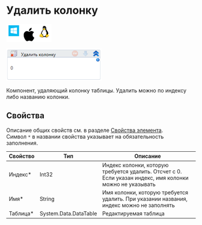 # Удалить колонку

![](<../../../../.gitbook/assets/image (100) (1) (1) (1) (1) (1) (1) (10) (219).png>)

![](<../../../../.gitbook/assets/image (365).png>)

Компонент, удаляющий колонку таблицы. Удалить можно по индексу либо названию колонки.

## Свойства

Описание общих свойств см. в разделе [Свойства элемента](https://docs.primo-rpa.ru/primo-rpa/primo-studio/process/elements#svoistva-elementa).\
Символ `*` в названии свойства указывает на обязательность заполнения. 

| Свойство  | Тип                   | Описание              |
| --------- | --------------------- | --------------------- |
| Индекс\*  | Int32                 | Индекс колонки, которую требуется удалить. Отсчет с 0. Если указан индекс, имя колонки можно не указывать |
| Имя\*     | String                | Имя колонки, которую требуется удалить. При указании названия, индекс можно не заполнять |
| Таблица\* | System.Data.DataTable | Редактируемая таблица |
